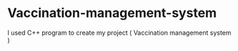 # Vaccination-management-system
I used C++ program to create my project ( Vaccination management system )  
